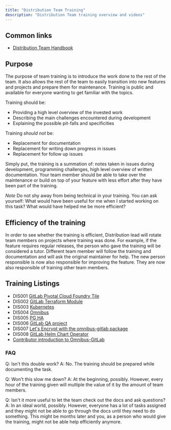 ```yaml
---
title: "Distribution Team Training"
description: "Distribution Team training overview and videos"
---
```


## Common links

* [Distribution Team Handbook](/handbook/engineering/infrastructure/core-platform/systems/distribution/)

## Purpose

The purpose of team training is to introduce the work done to the rest of the team.
It also allows the rest of the team to easily transition into new features and projects
and prepare them for maintenance. Training is public and available for everyone
wanting to get familiar with the topics.

Training should be:

* Providing a high level overview of the invested work
* Describing the main challenges encountered during development
* Explaining the possible pit-falls and specificities

Training *should not* be:

* Replacement for documentation
* Replacement for writing down progress in issues
* Replacement for follow up issues

Simply put, the training is a summation of: notes taken in issues during development,
programming challenges, high level overview of written documentation. Your team
member should be able to take over the maintenance or build on top of your feature
with less effort after they have been part of the training.

*Note* Do not shy away from being technical in your training. You can ask yourself:
What would have been useful for me when I started working on this task? What
would have helped me be more efficient?

## Efficiency of the training

In order to see whether the training is efficient, Distribution lead will rotate team
members on projects where training was done. For example, if the feature
requires regular releases, the person who gave the training will be considered
a tutor. Different team member will follow the training and documentation and
will ask the original maintainer for help. The new person responsible is now
also responsible for improving the feature. They are now also responsible of
training other team members.

## Training Listings

* DIS001 [GitLab Pivotal Cloud Foundry Tile](https://youtu.be/oo2p6WtHhG4)
* DIS002 [GitLab Terraform Module](https://youtu.be/JbbKq0UrDec)
* DIS003 [Kubernetes](https://youtu.be/Po8vUvoiMYU)
* DIS004 [Omnibus](https://youtu.be/m89NHLhTMj4)
* DIS005 [PG HA](https://youtu.be/2Uz2piFLp7k)
* DIS006 [GitLab QA project](https://youtu.be/Ym159ATYN_g)
* DIS007 [Let's Encrypt with the omnibus-gitlab package](https://youtu.be/Ac7uAED1Qzk)
* DIS008 [GitLab Helm Chart Operator](https://youtu.be/suP5vnhBYf8)
* [Contributor introduction to Omnibus-GitLab](https://www.youtube.com/watch?v=mCec7g6Ml70)

### FAQ

Q: Isn't this double work?
A: No. The training should be prepared while documenting the task.

Q: Won't this slow me down?
A: At the beginning, possibly. However, every hour of the training given will
multiple the value of it by the amount of team members.

Q: Isn't it more useful to let the team check out the docs and ask questions?
A: In an ideal world, possibly. However, everyone has a lot of tasks assigned
and they might not be able to go through the docs until they need to do something.
This might be months later and you, as a person who would give the training, might not
be able help efficiently anymore.
